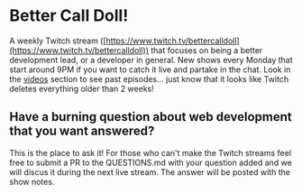 
# Better Call Doll!
A weekly Twitch stream ([https://www.twitch.tv/bettercalldoll](https://www.twitch.tv/bettercalldoll)) that focuses on being a better development lead, or a developer in general. New shows every Monday that start around 9PM if you want to catch it live and partake in the chat.  Look in the [videos](https://www.twitch.tv/bettercalldoll/videos/all) section to see past episodes... just know that it looks like Twitch deletes everything older than 2 weeks!

## Have a burning question about web development that you want answered?

This is the place to ask it! For those who can't make the Twitch streams feel free to submit a PR to the QUESTIONS.md with your question added and we will discus it during the next live stream.  The answer will be posted with the show notes.
